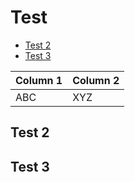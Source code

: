 # Test

- [Test 2](#test2)
- [Test 3](#test3)

| Column 1 | Column 2 |
|----|----|
| ABC | XYZ |


## Test 2




## Test 3
